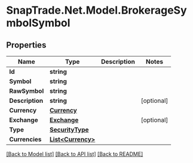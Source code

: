 # SnapTrade.Net.Model.BrokerageSymbolSymbol

## Properties

Name | Type | Description | Notes
------------ | ------------- | ------------- | -------------
**Id** | **string** |  | 
**Symbol** | **string** |  | 
**RawSymbol** | **string** |  | 
**Description** | **string** |  | [optional] 
**Currency** | [**Currency**](Currency.md) |  | 
**Exchange** | [**Exchange**](Exchange.md) |  | [optional] 
**Type** | [**SecurityType**](SecurityType.md) |  | 
**Currencies** | [**List&lt;Currency&gt;**](Currency.md) |  | 

[[Back to Model list]](../README.md#documentation-for-models) [[Back to API list]](../README.md#documentation-for-api-endpoints) [[Back to README]](../README.md)

